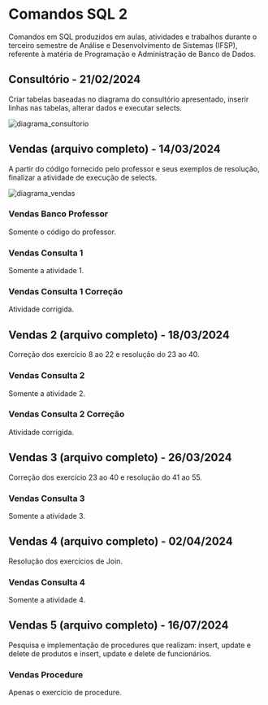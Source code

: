 # Comandos SQL 2
Comandos em SQL produzidos em aulas, atividades e trabalhos durante o terceiro semestre de Análise e Desenvolvimento de Sistemas (IFSP), referente à matéria de Programação e Administração de Banco de Dados.

## Consultório - 21/02/2024
Criar tabelas baseadas no diagrama do consultório apresentado, inserir linhas nas tabelas, alterar dados e executar selects.

![diagrama_consultorio](https://github.com/fernandalopesbarbalho/sql-ifsp-semestre3/assets/137642560/4fcf3a82-08ef-4874-92f8-b91d91e522d8)

## Vendas (arquivo completo) - 14/03/2024
A partir do código fornecido pelo professor e seus exemplos de resolução, finalizar a atividade de execução de selects.

![diagrama_vendas](https://github.com/fernandalopesbarbalho/sql-ifsp-semestre3/assets/137642560/b440e43c-10ed-4b1a-b8bd-cd9f17e34326)

### Vendas Banco Professor
Somente o código do professor.

### Vendas Consulta 1
Somente a atividade 1.

### Vendas Consulta 1 Correção
Atividade corrigida.

## Vendas 2 (arquivo completo) - 18/03/2024
Correção dos exercício 8 ao 22 e resolução do 23 ao 40.

### Vendas Consulta 2
Somente a atividade 2.

### Vendas Consulta 2 Correção
Atividade corrigida.

## Vendas 3 (arquivo completo) - 26/03/2024
Correção dos exercício 23 ao 40 e resolução do 41 ao 55.

### Vendas Consulta 3
Somente a atividade 3.

## Vendas 4 (arquivo completo) - 02/04/2024
Resolução dos exercícios de Join.

### Vendas Consulta 4
Somente a atividade 4.

## Vendas 5 (arquivo completo) - 16/07/2024
Pesquisa e implementação de procedures que realizam: insert, update e delete de produtos e insert, update e delete de funcionários.

### Vendas Procedure
Apenas o exercício de procedure.
